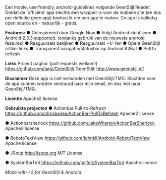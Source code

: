 Een mooie, userfriendly, android-guidelines volgende GeenStijl Reader.
Omdat de 'officiële' app slechts een wrapper is voor de mobiele site (en dus per definitie geen app) besloot ik om een app te maken.
De app is volledig open source en - natuurlijk - gratis.

<b>Features:</b>
● Geïnspireerd door Google Now
● Volgt Android-richtlijnen
● Android 2.3.3 supported. (ondanks gebruik van de nieuwste android features)
● Reaguursels bekijken
● Reaguursels +1/-1en
● Opent GeenStijl artikel links
● Transparent navigatie/statusbar op Android KitKat
● Pull to refresh

<b>Links</b>
Project pagina: (pull requests welkom!)
https://github.com/jariz/GeenStijl/
GeenStijl:
http://www.geenstijl.nl/

<b>Disclaimer</b>
Deze app is niet verbonden met GeenStijl/TMG.
Klachten over de app kunnen worden verstuurd naar mijn email, en dus niet naar GeenStijl/TMG.

<b>Licentie</b>
Apache2 license

<b>Gebruikte projecten</b>
● Actionbar Pull-to-Refresh
https://github.com/chrisbanes/ActionBar-PullToRefresh
Apache2 license

● Actionbarsherlock
https://github.com/JakeWharton/ActionBarSherlock
Apache2 license

● RobotoTextView
https://github.com/johnkil/Android-RobotoTextView
Apache license

● JSoup
http://jsoup.org
MIT License

● SystemBarTint
https://github.com/jgilfelt/SystemBarTint
Apache license

<i>Made with <3 for GeenStijl & Android</i>

